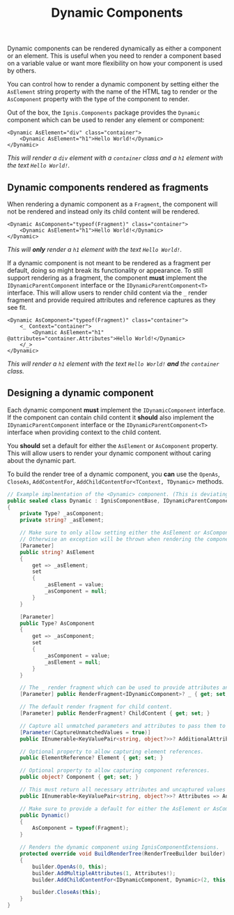 ﻿---
order: 2
title: Dynamic Components
category: Components
permalink: /components/dynamic
---

Dynamic components can be rendered dynamically as either a component or an element. This is useful when you need to
render a component based on a variable value or want more flexibility on how your component is used by others.

You can control how to render a dynamic component by setting either the `AsElement` string property with the name of the
HTML tag to render or the `AsComponent` property with the type of the component to render.

Out of the box, the `Ignis.Components` package provides the `Dynamic` component which can be used to render any element
or component:

```cshtml
<Dynamic AsElement="div" class="container">
    <Dynamic AsElement="h1">Hello World!</Dynamic>
</Dynamic>
```

_This will render a `div` element with a `container` class and a `h1` element with the text `Hello World!`._

## Dynamic components rendered as fragments

When rendering a dynamic component as a `Fragment`, the component will not be rendered and instead only its child
content will be rendered.

```cshtml
<Dynamic AsComponent="typeof(Fragment)" class="container">
    <Dynamic AsElement="h1">Hello World!</Dynamic>
</Dynamic>
```

_This will **only** render a `h1` element with the text `Hello World!`._

If a dynamic component is not meant to be rendered as a fragment per default, doing so might break its functionality or
appearance. To still support rendering as a fragment, the component **must** implement the `IDynamicParentComponent`
interface or the `IDynamicParentComponent<T>` interface. This will allow users to render child content via the `_`
render fragment and provide required attributes and reference captures as they see fit.

```cshtml
<Dynamic AsComponent="typeof(Fragment)" class="container">
    <_ Context="container">
        <Dynamic AsElement="h1" @attributes="container.Attributes">Hello World!</Dynamic>
    </_>
</Dynamic>
```

_This will render a `h1` element with the text `Hello World!` **and** the `container` class._

## Designing a dynamic component

Each dynamic component **must** implement the `IDynamicComponent` interface. If the component can contain child content
it **should** also implement the `IDynamicParentComponent` interface or the `IDynamicParentComponent<T>` interface when
providing context to the child content.

You **should** set a default for either the `AsElement` or `AsComponent` property. This will allow users to render your
dynamic component without caring about the dynamic part.

To build the render tree of a dynamic component, you **can** use
the `OpenAs`, `CloseAs`, `AddContentFor`, `AddChildContentFor<TContext, TDynamic>` methods.

```csharp
// Example implmentation of the <Dynamic> component. (This is deviating from the actual implementation)
public sealed class Dynamic : IgnisComponentBase, IDynamicParentComponent<Dynamic>
{
    private Type? _asComponent;
    private string? _asElement;

    // Make sure to only allow setting either the AsElement or AsComponent property.
    // Otherwise an exception will be thrown when rendering the component.
    [Parameter]
    public string? AsElement
    {
        get => _asElement;
        set
        {
            _asElement = value;
            _asComponent = null;
        }
    }

    [Parameter]
    public Type? AsComponent
    {
        get => _asComponent;
        set
        {
            _asComponent = value;
            _asElement = null;
        }
    }

    // The _ render fragment which can be used to provide attributes and reference capture of this component to a child.
    [Parameter] public RenderFragment<IDynamicComponent>? _ { get; set; }

    // The default render fragment for child content.
    [Parameter] public RenderFragment? ChildContent { get; set; }

    // Capture all unmatched parameters and attributes to pass them to the rendered child content.
    [Parameter(CaptureUnmatchedValues = true)]
    public IEnumerable<KeyValuePair<string, object?>>? AdditionalAttributes { get; set; }

    // Optional property to allow capturing element references.
    public ElementReference? Element { get; set; }

    // Optional property to allow capturing component references.
    public object? Component { get; set; }

    // This must return all necessary attributes and uncaptured values of your component so they can be provided to a child.
    public IEnumerable<KeyValuePair<string, object?>>? Attributes => AdditionalAttributes;

    // Make sure to provide a default for either the AsElement or AsComponent property.
    public Dynamic()
    {
        AsComponent = typeof(Fragment);
    }

    // Renders the dynamic component using IgnisComponentExtensions.
    protected override void BuildRenderTree(RenderTreeBuilder builder)
    {
        builder.OpenAs(0, this);
        builder.AddMultipleAttributes(1, Attributes!);
        builder.AddChildContentFor<IDynamicComponent, Dynamic>(2, this, ChildContent);

        builder.CloseAs(this);
    }
}
```
